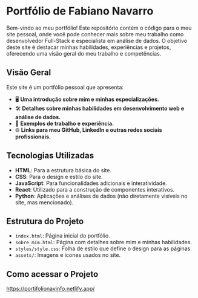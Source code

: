 <h1>Portfólio de Fabiano Navarro</h1>  
Bem-vindo ao meu portfólio! Este repositório contém o código para o meu site pessoal, onde você pode conhecer mais sobre meu trabalho como desenvolvedor Full-Stack e especialista em análise de dados. O objetivo deste site é destacar minhas habilidades, experiências e projetos, oferecendo uma visão geral do meu trabalho e competências.

## Visão Geral

Este site é um portfólio pessoal que apresenta:

- 🖥️ **Uma introdução sobre mim e minhas especializações.**
- 🛠️ **Detalhes sobre minhas habilidades em desenvolvimento web e análise de dados.**
- 📁 **Exemplos de trabalho e experiência.**
- 🌐 **Links para meu GitHub, LinkedIn e outras redes sociais profissionais.**

## Tecnologias Utilizadas

- **HTML**: Para a estrutura básica do site.
- **CSS**: Para o design e estilo do site.
- **JavaScript**: Para funcionalidades adicionais e interatividade.
- **React**: Utilizado para a construção de componentes interativos.
- **Python**: Aplicações e análises de dados (não diretamente visíveis no site, mas mencionado).

## Estrutura do Projeto

- `index.html`: Página inicial do portfólio.
- `sobre_mim.html`: Página com detalhes sobre mim e minhas habilidades.
- `styles/style.css`: Folha de estilo que define o design para as páginas.
- `assets/`: Imagens e ícones usados no site.

## Como acessar o Projeto
https://portifolionavinfo.netlify.app/


